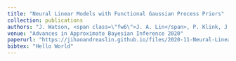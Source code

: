 ```yaml
---
title: "Neural Linear Models with Functional Gaussian Process Priors"
collection: publications
authors: "J. Watson, <span class=\"fw6\">J. A. Lin</span>, P. Klink, J. Peters"
venue: "Advances in Approximate Bayesian Inference 2020"
paperurl: "https://jihaoandreaslin.github.io/files/2020-11-Neural-Linear-Models-with-Functional-Gaussian-Process-Priors.pdf"
bibtex: "Hello World"
---
```


